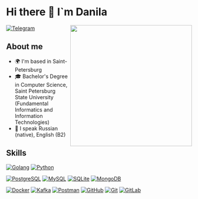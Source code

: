 # Hi there 👋 I`m Danila
<img align='right' src="https://media.giphy.com/media/smGCEo5zsAXtK4bqAT/giphy.gif" width="330">  

<a href="https://t.me/lsd_pls">
   <img src="https://img.shields.io/badge/Telegram-blue?style=for-the-badge&logo=telegram&logoColor=white" alt="Telegram"/>
</a>
  

## About me
* 🌍 I'm based in Saint-Petersburg
* 🎓 Bachelor's Degree in Computer Science, Saint Petersburg State University (Fundamental Informatics and Information Technologies)
* 💬 I speak Russian (native), English (B2)
  
## Skills
<p align="left">
  <a href="https://www.google.com" target="_blank" rel="noreferrer" title="Golang"><img src="https://img.shields.io/badge/golang-%2300ADD8.svg?style=for-the-badge&logo=go&logoColor=white" alt="Golang" /></a>
  <a href="https://www.google.com" target="_blank" rel="noreferrer" title="Python"><img src="https://img.shields.io/badge/python-3670A0?style=for-the-badge&logo=python&logoColor=ffdd54" alt="Python" /></a>
</p>

<p align="left">
  <a href="https://www.google.com" target="_blank" rel="noreferrer" title="PostgreSQL"><img src="https://img.shields.io/badge/postgres-%23316192.svg?style=for-the-badge&logo=postgresql&logoColor=white" alt="PostgreSQL" /></a>
  <a href="https://www.google.com" target="_blank" rel="noreferrer" title="MySQL"><img src="https://img.shields.io/badge/mysql-4479A1.svg?style=for-the-badge&logo=mysql&logoColor=white" alt="MySQL" /></a>
  <a href="https://www.google.com" target="_blank" rel="noreferrer" title="SQLite"><img src="https://img.shields.io/badge/sqlite-%2307405e.svg?style=for-the-badge&logo=sqlite&logoColor=white" alt="SQLite" /></a>
  <a href="https://www.google.com" target="_blank" rel="noreferrer" title="MongoDB"><img src="https://img.shields.io/badge/MongoDB-%234ea94b.svg?style=for-the-badge&logo=mongodb&logoColor=white" alt="MongoDB" /></a>
</p>

<p align="left">
  <a href="https://www.google.com" target="_blank" rel="noreferrer" title="Docker"><img src="https://img.shields.io/badge/docker-%230db7ed.svg?style=for-the-badge&logo=docker&logoColor=white" alt="Docker" /></a>
  <a href="https://www.google.com" target="_blank" rel="noreferrer" title="Kafka"><img src="https://img.shields.io/badge/Kafka-000?style=for-the-badge&logo=apachekafka" alt="Kafka" /></a>
   <a href="https://www.google.com" target="_blank" rel="noreferrer" title="Postman"><img src="https://img.shields.io/badge/Postman-FF6C37?style=for-the-badge&logo=postman&logoColor=white" alt="Postman" /></a>
   <a href="https://www.google.com" target="_blank" rel="noreferrer" title="GitHub"><img src="https://img.shields.io/badge/GitHub-%23121011.svg?style=for-the-badge&logo=github&logoColor=white" alt="GitHub" /></a>
  <a href="https://www.google.com" target="_blank" rel="noreferrer" title="Git"><img src="https://img.shields.io/badge/git-%23F05033.svg?style=for-the-badge&logo=git&logoColor=white" alt="Git" /></a>
  <a href="https://www.google.com" target="_blank" rel="noreferrer" title="GitLab"><img src="https://img.shields.io/badge/gitlab-%23181717.svg?style=for-the-badge&logo=gitlab&logoColor=white" alt="GitLab" /></a>
  
  
</p>


<!--
https://github.com/Ileriayo/markdown-badges
https://gist.github.com/rxaviers/7360908
https://devicon.dev/
-->

